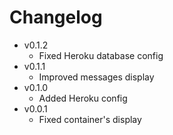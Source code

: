 Changelog
=========

* v0.1.2
  * Fixed Heroku database config
* v0.1.1
  * Improved messages display
* v0.1.0
  * Added Heroku config
* v0.0.1
  * Fixed container's display
